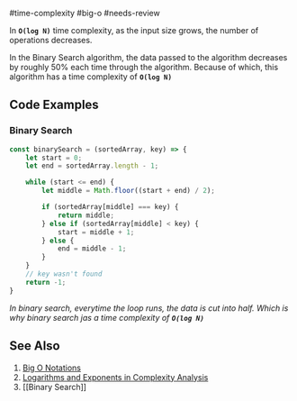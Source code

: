 #time-complexity #big-o #needs-review

In **`O(log N)`** time complexity, as the input size grows, the number of operations decreases.

In the Binary Search algorithm, the data passed to the algorithm decreases by roughly 50% each time through the algorithm. Because of which, this algorithm has a time complexity of **`O(log N)`**

## Code Examples

### Binary Search

```javascript
const binarySearch = (sortedArray, key) => {
    let start = 0;
    let end = sortedArray.length - 1;

    while (start <= end) {
        let middle = Math.floor((start + end) / 2);

        if (sortedArray[middle] === key) {
            return middle;
        } else if (sortedArray[middle] < key) {
            start = middle + 1;
        } else {
            end = middle - 1;
        }
    }
	// key wasn't found
    return -1;
}
```

_In binary search, everytime the loop runs, the data is cut into half. Which is why binary search jas a time complexity of **`O(log N)`**_

## See Also
1. [Big O Notations](https://youtu.be/V6mKVRU1evU?t=691)
2. [Logarithms and Exponents in Complexity Analysis](https://towardsdatascience.com/logarithms-exponents-in-complexity-analysis-b8071979e847)
3. [[Binary Search]]